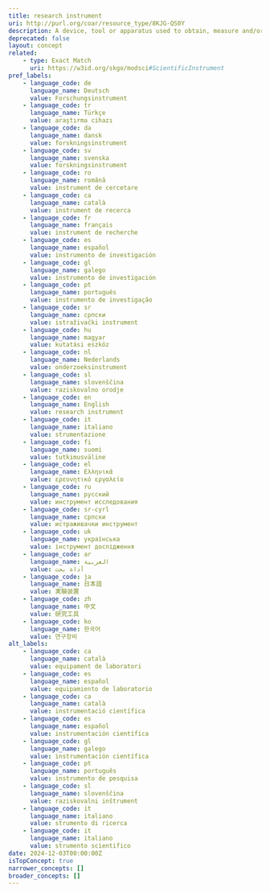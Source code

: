 ```yaml
---
title: research instrument
uri: http://purl.org/coar/resource_type/8KJG-QS0Y
description: A device, tool or apparatus used to obtain, measure and/or analyze data. Source https://datacite-metadata-schema.readthedocs.io/en/4.5/appendices/appendix-1/resourceTypeGeneral/#instrument
deprecated: false
layout: concept
related:
    - type: Exact Match
      uri: https://w3id.org/skgo/modsci#ScientificInstrument
pref_labels:
    - language_code: de
      language_name: Deutsch
      value: Forschungsinstrument
    - language_code: tr
      language_name: Türkçe
      value: araştırma cihazı
    - language_code: da
      language_name: dansk
      value: forskningsinstrument
    - language_code: sv
      language_name: svenska
      value: forskningsinstrument
    - language_code: ro
      language_name: română
      value: instrument de cercetare
    - language_code: ca
      language_name: català
      value: instrument de recerca
    - language_code: fr
      language_name: français
      value: instrument de recherche
    - language_code: es
      language_name: español
      value: instrumento de investigación
    - language_code: gl
      language_name: galego
      value: instrumento de investigación
    - language_code: pt
      language_name: português
      value: instrumento de investigação
    - language_code: sr
      language_name: српски
      value: istraživački instrument
    - language_code: hu
      language_name: magyar
      value: kutatási eszköz
    - language_code: nl
      language_name: Nederlands
      value: onderzoeksinstrument
    - language_code: sl
      language_name: slovenščina
      value: raziskovalno orodje
    - language_code: en
      language_name: English
      value: research instrument
    - language_code: it
      language_name: italiano
      value: strumentazione
    - language_code: fi
      language_name: suomi
      value: tutkimusväline
    - language_code: el
      language_name: Ελληνικά
      value: ερευνητικό εργαλείο
    - language_code: ru
      language_name: русский
      value: инструмент исследования
    - language_code: sr-cyrl
      language_name: српски
      value: истраживачки инструмент
    - language_code: uk
      language_name: українська
      value: інструмент дослідження
    - language_code: ar
      language_name: العربية
      value: أداة بحث
    - language_code: ja
      language_name: 日本語
      value: 実験装置
    - language_code: zh
      language_name: 中文
      value: 研究工具
    - language_code: ko
      language_name: 한국어
      value: 연구장비
alt_labels:
    - language_code: ca
      language_name: català
      value: equipament de laboratori
    - language_code: es
      language_name: español
      value: equipamiento de laboratorio
    - language_code: ca
      language_name: català
      value: instrumentació científica
    - language_code: es
      language_name: español
      value: instrumentación científica
    - language_code: gl
      language_name: galego
      value: instrumentación científica
    - language_code: pt
      language_name: português
      value: instrumento de pesquisa
    - language_code: sl
      language_name: slovenščina
      value: raziskovalni inštrument
    - language_code: it
      language_name: italiano
      value: strumento di ricerca
    - language_code: it
      language_name: italiano
      value: strumento scientifico
date: 2024-12-03T00:00:00Z
isTopConcept: true
narrower_concepts: []
broader_concepts: []
---
```


